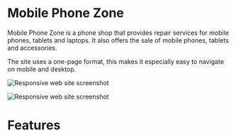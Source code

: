 # Mobile Phone Zone

Mobile Phone Zone is a phone shop that provides repair services for mobile phones, tablets and laptops. It also offers the sale of mobile phones, tablets and accessories.

The site uses a one-page format, this makes it especially easy to navigate on mobile and desktop.

<img src="../first-project/README_images/responsive.png" alt="Responsive web site screenshot">

![Responsive web site screenshot](../first-project/README_images/responsive.png)

# Features
